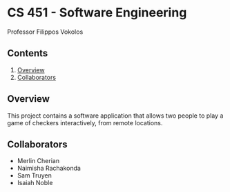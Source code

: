 # CS 451 - Software Engineering
Professor Filippos Vokolos

## Contents
1. [Overview](#overview)
2. [Collaborators](#collaborators)

## Overview
This project contains a software application that allows two people to play a game of checkers interactively, from remote locations. 

## Collaborators
- Merlin Cherian
- Naimisha Rachakonda
- Sam Truyen
- Isaiah Noble

